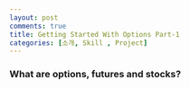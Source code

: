 ```yaml
---
layout: post
comments: true
title: Getting Started With Options Part-1
categories: [소개, Skill , Project]
---
```


### What are options, futures and stocks?
